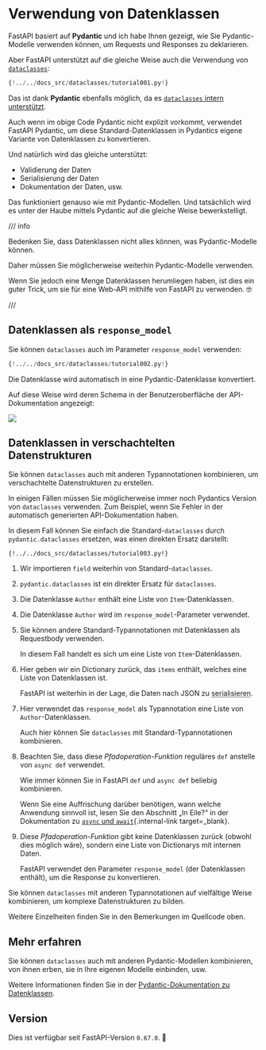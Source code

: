# Verwendung von Datenklassen

FastAPI basiert auf **Pydantic** und ich habe Ihnen gezeigt, wie Sie Pydantic-Modelle verwenden können, um Requests und Responses zu deklarieren.

Aber FastAPI unterstützt auf die gleiche Weise auch die Verwendung von <a href="https://docs.python.org/3/library/dataclasses.html" class="external-link" target="_blank">`dataclasses`</a>:

```Python hl_lines="1  7-12  19-20"
{!../../docs_src/dataclasses/tutorial001.py!}
```

Das ist dank **Pydantic** ebenfalls möglich, da es <a href="https://pydantic-docs.helpmanual.io/usage/dataclasses/#use-of-stdlib-dataclasses-with-basemodel" class="external-link" target="_blank">`dataclasses` intern unterstützt</a>.

Auch wenn im obige Code Pydantic nicht explizit vorkommt, verwendet FastAPI Pydantic, um diese Standard-Datenklassen in Pydantics eigene Variante von Datenklassen zu konvertieren.

Und natürlich wird das gleiche unterstützt:

* Validierung der Daten
* Serialisierung der Daten
* Dokumentation der Daten, usw.

Das funktioniert genauso wie mit Pydantic-Modellen. Und tatsächlich wird es unter der Haube mittels Pydantic auf die gleiche Weise bewerkstelligt.

/// info

Bedenken Sie, dass Datenklassen nicht alles können, was Pydantic-Modelle können.

Daher müssen Sie möglicherweise weiterhin Pydantic-Modelle verwenden.

Wenn Sie jedoch eine Menge Datenklassen herumliegen haben, ist dies ein guter Trick, um sie für eine Web-API mithilfe von FastAPI zu verwenden. 🤓

///

## Datenklassen als `response_model`

Sie können `dataclasses` auch im Parameter `response_model` verwenden:

```Python hl_lines="1  7-13  19"
{!../../docs_src/dataclasses/tutorial002.py!}
```

Die Datenklasse wird automatisch in eine Pydantic-Datenklasse konvertiert.

Auf diese Weise wird deren Schema in der Benutzeroberfläche der API-Dokumentation angezeigt:

<img src="/img/tutorial/dataclasses/image01.png">

## Datenklassen in verschachtelten Datenstrukturen

Sie können `dataclasses` auch mit anderen Typannotationen kombinieren, um verschachtelte Datenstrukturen zu erstellen.

In einigen Fällen müssen Sie möglicherweise immer noch Pydantics Version von `dataclasses` verwenden. Zum Beispiel, wenn Sie Fehler in der automatisch generierten API-Dokumentation haben.

In diesem Fall können Sie einfach die Standard-`dataclasses` durch `pydantic.dataclasses` ersetzen, was einen direkten Ersatz darstellt:

```{ .python .annotate hl_lines="1  5  8-11  14-17  23-25  28" }
{!../../docs_src/dataclasses/tutorial003.py!}
```

1. Wir importieren `field` weiterhin von Standard-`dataclasses`.

2. `pydantic.dataclasses` ist ein direkter Ersatz für `dataclasses`.

3. Die Datenklasse `Author` enthält eine Liste von `Item`-Datenklassen.

4. Die Datenklasse `Author` wird im `response_model`-Parameter verwendet.

5. Sie können andere Standard-Typannotationen mit Datenklassen als Requestbody verwenden.

    In diesem Fall handelt es sich um eine Liste von `Item`-Datenklassen.

6. Hier geben wir ein Dictionary zurück, das `items` enthält, welches eine Liste von Datenklassen ist.

    FastAPI ist weiterhin in der Lage, die Daten nach JSON zu <abbr title="Konvertieren der Daten in ein übertragbares Format">serialisieren</abbr>.

7. Hier verwendet das `response_model` als Typannotation eine Liste von `Author`-Datenklassen.

    Auch hier können Sie `dataclasses` mit Standard-Typannotationen kombinieren.

8. Beachten Sie, dass diese *Pfadoperation-Funktion* reguläres `def` anstelle von `async def` verwendet.

    Wie immer können Sie in FastAPI `def` und `async def` beliebig kombinieren.

    Wenn Sie eine Auffrischung darüber benötigen, wann welche Anwendung sinnvoll ist, lesen Sie den Abschnitt „In Eile?“ in der Dokumentation zu [`async` und `await`](../async.md#in-eile){.internal-link target=_blank}.

9. Diese *Pfadoperation-Funktion* gibt keine Datenklassen zurück (obwohl dies möglich wäre), sondern eine Liste von Dictionarys mit internen Daten.

    FastAPI verwendet den Parameter `response_model` (der Datenklassen enthält), um die Response zu konvertieren.

Sie können `dataclasses` mit anderen Typannotationen auf vielfältige Weise kombinieren, um komplexe Datenstrukturen zu bilden.

Weitere Einzelheiten finden Sie in den Bemerkungen im Quellcode oben.

## Mehr erfahren

Sie können `dataclasses` auch mit anderen Pydantic-Modellen kombinieren, von ihnen erben, sie in Ihre eigenen Modelle einbinden, usw.

Weitere Informationen finden Sie in der <a href="https://pydantic-docs.helpmanual.io/usage/dataclasses/" class="external-link" target="_blank">Pydantic-Dokumentation zu Datenklassen</a>.

## Version

Dies ist verfügbar seit FastAPI-Version `0.67.0`. 🔖
